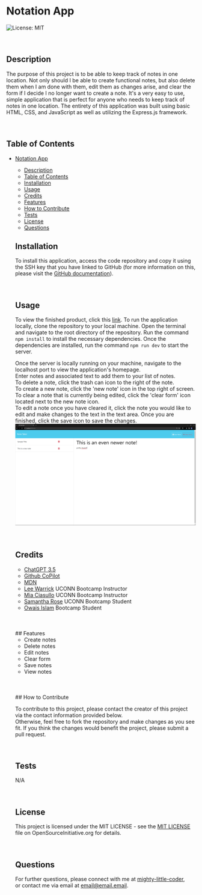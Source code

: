 # Notation App
  ![License: MIT](https://img.shields.io/badge/License-MIT-yellow.svg)
  </br>
  </br>
  </br>
  ## Description
  
  The purpose of this project is to be able to keep track of notes in one location. Not only should I be able to create functional notes, but also delete them when I am done with them, edit them as changes arise, and clear the form if I decide I no longer want to create a note. It's a very easy to use, simple application that is perfect for anyone who needs to keep track of notes in one location. The entirety of this application was built using basic HTML, CSS, and JavaScript as well as utilizing the Express.js framework.
  </br>
  </br>
  </br>
  ## Table of Contents
  
- [Notation App](#notation-app)
  - [Description](#description)
  - [Table of Contents](#table-of-contents)
  - [Installation](#installation)
  - [Usage](#usage)
  - [Credits](#credits)
  - [Features](#features)
  - [How to Contribute](#how-to-contribute)
  - [Tests](#tests)
  - [License](#license)
  - [Questions](#questions)
  ## Installation
  
  To install this application, access the code repository and copy it using the SSH key that you have linked to GitHub (for more information on this, please visit the <a href="[link](https://docs.github.com/en/authentication/connecting-to-github-with-ssh/adding-a-new-ssh-key-to-your-github-account)">GitHub documentation</a>).
  </br>
  </br>
  </br>
  ## Usage
  To view the finished product, click this <a href="link">link</a>. To run the application locally, clone the repository to your local machine. Open the terminal and navigate to the root directory of the repository. Run the command `npm install` to install the necessary dependencies. Once the dependencies are installed, run the command ```npm run dev``` to start the server.
  
  Once the server is locally running on your machine, navigate to the localhost port to view the application's homepage.<br>Enter notes and associated text to add them to your list of notes.<br>To delete a note, click the trash can icon to the right of the note.<br>To create a new note, click the 'new note' icon in the top right of screen.<br>To clear a note that is currently being edited, click the 'clear form' icon located next to the new note icon.<br>To edit a note once you have cleared it, click the note you would like to edit and make changes to the text in the text area. Once you are finished, click the save icon to save the changes.
  ![Image of application notes page where text shall be entered](public/assets/imgs/sample1.png)
  </br>
  </br>
  </br>
  ## Credits
  
  - <a href="https://chat.openai.com/">ChatGPT 3.5</a>
  - <a href="https://github.com/features/copilot?ef_id=_k_CjwKCAiAq4KuBhA6EiwArMAw1FOutqMK0saZxH8FwReh32EgrB9jOkJA2Gi0O3-RqIINbuOsOHKHhxoCfKwQAvD_BwE_k_&OCID=AIDcmmc3fhtaow_SEM__k_CjwKCAiAq4KuBhA6EiwArMAw1FOutqMK0saZxH8FwReh32EgrB9jOkJA2Gi0O3-RqIINbuOsOHKHhxoCfKwQAvD_BwE_k_&gad_source=1&gclid=CjwKCAiAq4KuBhA6EiwArMAw1FOutqMK0saZxH8FwReh32EgrB9jOkJA2Gi0O3-RqIINbuOsOHKHhxoCfKwQAvD_BwE">Github CoPilot</a>
  - <a href="https://developer.mozilla.org/en-US/">MDN</a>
  - <a href="https://leewarrick.com/">Lee Warrick</a> UCONN Bootcamp Instructor
  - <a href="https://github.com/miacias">Mia Ciasullo</a> UCONN Bootcamp Instructor
  - <a href="https://github.com/samanthashleyrose">Samantha Rose</a> UCONN Bootcamp Student
  - <a href="https://github.com/OwaisIslam">Owais Islam</a> Bootcamp Student
  </br>
  </br>
  </br>
  ## Features
  
   - Create notes
   - Delete notes
   - Edit notes
   - Clear form
   - Save notes
   - View notes
  </br>
  </br>
  </br>
  ## How to Contribute
  
  To contribute to this project, please contact the creator of this project via the contact information provided below.<br>
  Otherwise, feel free to fork the repository and make changes as you see fit. If you think the changes would benefit the project, please submit a pull request.
  </br>
  </br>
  </br>
  ## Tests
  
  N/A
  </br>
  </br>
  </br>
  ## License
  
  This project is licensed under the MIT LICENSE - see the <a href="https://opensource.org/licenses/MIT">MIT LICENSE</a> file on OpenSourceInitiative.org for details.
  </br>
  </br>
  </br>
  ## Questions
  
  For further questions, please connect with me at <a href="https://github.com/mighty-little-coder">mighty-little-coder</a>,<br>
  or contact me via email at <a href="email@email.email">email@email.email</a>.